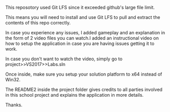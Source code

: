 
This reposotory used Git LFS since it exceeded github's large file limit. 

This means you will need to install and use Git LFS to pull and extract the contents of this repo correctly.

In case you experience any issues, I added gameplay and an explanation in the form of 2 video files you can watch.I added an instructional video on how to setup the application in case you are having issues getting it to work.



In case you don't want to watch the video, simply go to project>>VS2017>>Labs.sln

Once inside, make sure you setup your solution platform to x64 instead of Win32.

The README2 inside the project folder gives credits to all parties involved in this school project and explains the application in more details.

Thanks.
